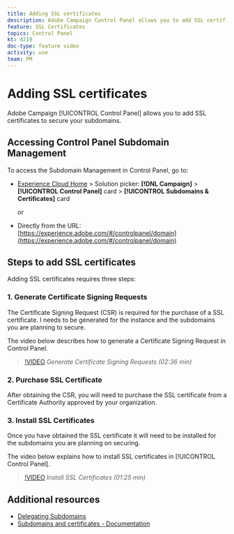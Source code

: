 ```yaml
---
title: Adding SSL certificates
description: Adobe Campaign Control Panel allows you to add SSL certificates to secure your subdomains.
feature: SSL Certificates
topics: Control Panel
kt: 4219
doc-type: feature video
activity: use
team: PM
---
```


# Adding SSL certificates

Adobe Campaign [!UICONTROL Control Panel] allows you to add SSL certificates to secure your subdomains.

## Accessing Control Panel Subdomain Management

To access the Subdomain Management in Control Panel, go to:

* [Experience Cloud Home](https://experience.adobe.com/#/home) > Solution picker: **[!DNL Campaign]** > **[!UICONTROL Control Panel]** card > **[!UICONTROL Subdomains & Certificates]** card
  
  or
* Directly from the URL: [https://experience.adobe.com/#/controlpanel/domain](https://experience.adobe.com/#/controlpanel/domain)

## Steps to add SSL certificates

Adding SSL certificates requires three steps:

### 1. Generate Certificate Signing Requests

The Certificate Signing Request (CSR) is required for the purchase of a SSL certificate. I needs to be generated for the instance and the subdomains you are planning to secure.

 The video below describes how to generate a Certificate Signing Request in Control Panel.

>[!VIDEO](https://video.tv.adobe.com/v/31317?quality=12)
*Generate Certificate Signing Requests (02:36 min)*

### 2. Purchase SSL Certificate

After obtaining the CSR, you will need to purchase the SSL certificate from a Certificate Authority approved by your organization.

### 3. Install SSL Certificates

Once you have obtained the SSL certificate it will need to be installed for the subdomains you are planning on securing.

The video below explains how to install SSL certificates in [!UICONTROL Control Panel].  

>[!VIDEO](https://video.tv.adobe.com/v/31166?quality=12)
*Install SSL Certificates (01:25 min)*

## Additional resources

* [Delegating Subdomains](/help/acc/monitoring-campaign-classic/control-panel/subdomain-delegation.md)
* [Subdomains and certificates - Documentation](https://docs.adobe.com/content/help/en/control-panel/using/subdomains-and-certificates/renewing-subdomain-certificate.html)
